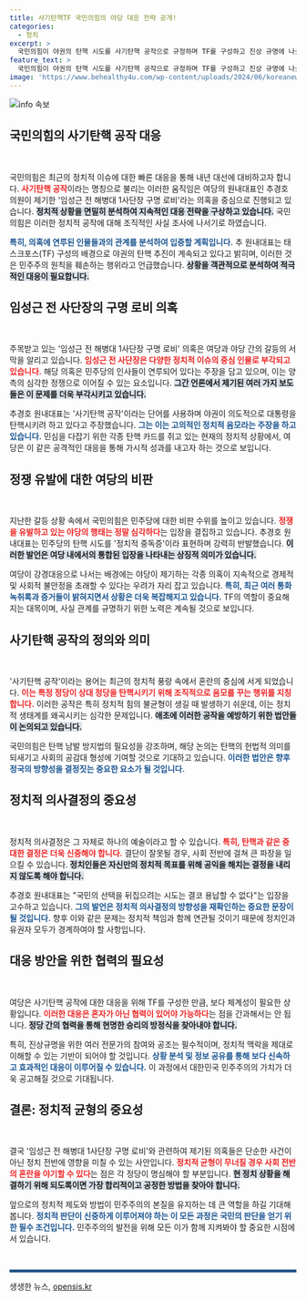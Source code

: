 ```yaml
---
title: 사기탄핵TF 국민의힘의 야당 대응 전략 공개!
categories:
  - 정치
excerpt: >
  국민의힘이 야권의 탄핵 시도를 사기탄핵 공작으로 규정하며 TF를 구성하고 진상 규명에 나섰다. 임성근 전 사단장 구명 로비에 야당 인사가 개입된 정황이 포착되며 여당의 반격이 시작됐다.
feature_text: >
  국민의힘이 야권의 탄핵 시도를 사기탄핵 공작으로 규정하며 TF를 구성하고 진상 규명에 나섰다. 임성근 전 사단장 구명 로비에 야당 인사가 개입된 정황이 포착되며 여당의 반격이 시작됐다.
image: 'https://www.behealthy4u.com/wp-content/uploads/2024/06/koreanews.jpg'
---
```


<p><img src="https://www.behealthy4u.com/wp-content/uploads/2024/06/koreanews.jpg" alt="info 속보" /></p>

<h2 data-ke-size="size26">국민의힘의 사기탄핵 공작 대응</h2>

<p data-ke-size="size16">&nbsp;</p>

<p>국민의힘은 최근의 정치적 이슈에 대한 빠른 대응을 통해 내년 대선에 대비하고자 합니다. <b><span style="color: #ee2323;">사기탄핵 공작</span></b>이라는 명칭으로 불리는 이러한 움직임은 여당의 원내대표인 추경호 의원이 제기한 '임성근 전 해병대 1사단장 구명 로비'라는 의혹을 중심으로 진행되고 있습니다. <b><span style="background-color: #21538527;">정치적 상황을 면밀히 분석하여 지속적인 대응 전략을 구상하고 있습니다.</span></b> 국민의힘은 이러한 정치적 공작에 대해 조직적인 사실 조사에 나서기로 하였습니다. </p>

<p><b><span style="color: #1a5490;">특히, 의혹에 연루된 인물들과의 관계를 분석하여 입증할 계획입니다.</span></b> 추 원내대표는 태스크포스(TF) 구성의 배경으로 야권의 탄핵 추진이 계속되고 있다고 밝히며, 이러한 것은 민주주의 원칙을 훼손하는 행위라고 언급했습니다. <b><span style="background-color: #21538527;">상황을 객관적으로 분석하여 적극적인 대응이 필요합니다.</span></b></p>

<h2 data-ke-size="size26">임성근 전 사단장의 구명 로비 의혹</h2>

<p data-ke-size="size16">&nbsp;</p>

<p>주목받고 있는 '임성근 전 해병대 1사단장 구명 로비' 의혹은 여당과 야당 간의 갈등의 서막을 알리고 있습니다. <b><span style="color: #ee2323;">임성근 전 사단장은 다양한 정치적 이슈의 중심 인물로 부각되고 있습니다.</span></b> 해당 의혹은 민주당의 인사들이 연루되어 있다는 주장을 담고 있으며, 이는 양측의 심각한 정쟁으로 이어질 수 있는 요소입니다. <b><span style="background-color: #21538527;">그간 언론에서 제기된 여러 가지 보도들은 이 문제를 더욱 부각시키고 있습니다.</span></b></p>

<p>추경호 원내대표는 '사기탄핵 공작'이라는 단어를 사용하며 야권이 의도적으로 대통령을 탄핵시키려 하고 있다고 주장했습니다. <b><span style="color: #1a5490;">그는 이는 고의적인 정치적 음모라는 주장을 하고 있습니다.</span></b> 민심을 다잡기 위한 각종 탄핵 카드를 쥐고 있는 현재의 정치적 상황에서, 여당은 이 같은 공격적인 대응을 통해 가시적 성과를 내고자 하는 것으로 보입니다.</p>

<h2 data-ke-size="size26">정쟁 유발에 대한 여당의 비판</h2>

<p data-ke-size="size16">&nbsp;</p>

<p>지난한 갈등 상황 속에서 국민의힘은 민주당에 대한 비판 수위를 높이고 있습니다. <b><span style="color: #ee2323;">정쟁을 유발하고 있는 야당의 행태는 정말 심각하다</span></b>는 입장을 결집하고 있습니다. 추경호 원내대표는 민주당의 탄핵 시도를 '정치적 중독증'이라 표현하며 강력히 반발했습니다. <b><span style="background-color: #21538527;">이러한 발언은 여당 내에서의 통합된 입장을 나타내는 상징적 의미가 있습니다.</span></b></p>

<p>여당이 강경대응으로 나서는 배경에는 야당이 제기하는 각종 의혹이 지속적으로 경제적 및 사회적 불안정을 초래할 수 있다는 우려가 자리 잡고 있습니다. <b><span style="color: #1a5490;">특히, 최근 여러 통화 녹취록과 증거들이 밝혀지면서 상황은 더욱 복잡해지고 있습니다.</span></b> TF의 역할이 중요해지는 대목이며, 사실 관계를 규명하기 위한 노력은 계속될 것으로 보입니다.</p>

<h2 data-ke-size="size26">사기탄핵 공작의 정의와 의미</h2>

<p data-ke-size="size16">&nbsp;</p>

<p>'사기탄핵 공작'이라는 용어는 최근의 정치적 풍랑 속에서 혼란의 중심에 서게 되었습니다. <b><span style="color: #ee2323;">이는 특정 정당이 상대 정당을 탄핵시키기 위해 조직적으로 음모를 꾸는 행위를 지칭합니다.</span></b> 이러한 공작은 특히 정치적 힘의 불균형이 생길 때 발생하기 쉬운데, 이는 정치적 생태계를 왜곡시키는 심각한 문제입니다. <b><span style="background-color: #21538527;">애초에 이러한 공작을 예방하기 위한 법안들이 논의되고 있습니다.</span></b></p>

<p>국민의힘은 탄핵 남발 방지법의 필요성을 강조하며, 해당 논의는 탄핵의 헌법적 의미를 되새기고 사회의 공감대 형성에 기여할 것으로 기대하고 있습니다. <b><span style="color: #1a5490;">이러한 법안은 향후 정국의 방향성을 결정짓는 중요한 요소가 될 것입니다.</span></b></p>

<h2 data-ke-size="size26">정치적 의사결정의 중요성</h2>

<p data-ke-size="size16">&nbsp;</p>

<p>정치적 의사결정은 그 자체로 하나의 예술이라고 할 수 있습니다. <b><span style="color: #ee2323;">특히, 탄핵과 같은 중대한 결정은 더욱 신중해야 합니다.</span></b> 결단이 잘못될 경우, 사회 전반에 걸쳐 큰 파장을 일으킬 수 있습니다. <b><span style="background-color: #21538527;">정치인들은 자신만의 정치적 목표를 위해 공익을 해치는 결정을 내리지 않도록 해야 합니다.</span></b></p>

<p>추경호 원내대표는 "국민의 선택을 뒤집으려는 시도는 결코 용납할 수 없다"는 입장을 고수하고 있습니다. <b><span style="color: #1a5490;">그의 발언은 정치적 의사결정의 방향성을 재확인하는 중요한 문장이 될 것입니다.</span></b> 향후 이와 같은 문제는 정치적 책임과 함께 연관될 것이기 때문에 정치인과 유권자 모두가 경계하여야 할 사항입니다.</p>

<h2 data-ke-size="size26">대응 방안을 위한 협력의 필요성</h2>

<p data-ke-size="size16">&nbsp;</p>

<p>여당은 사기탄핵 공작에 대한 대응을 위해 TF를 구성한 만큼, 보다 체계성이 필요한 상황입니다. <b><span style="color: #ee2323;">이러한 대응은 혼자가 아닌 협력이 있어야 가능하다</span></b>는 점을 간과해서는 안 됩니다. <b><span style="background-color: #21538527;">정당 간의 협력을 통해 현명한 승리의 방정식을 찾아내야 합니다.</span></b></p>

<p>특히, 진상규명을 위한 여러 전문가의 참여와 공조는 필수적이며, 정치적 맥락을 제대로 이해할 수 있는 기반이 되어야 할 것입니다. <b><span style="color: #1a5490;">상황 분석 및 정보 공유를 통해 보다 신속하고 효과적인 대응이 이루어질 수 있습니다.</span></b> 이 과정에서 대한민국 민주주의의 가치가 더욱 공고해질 것으로 기대됩니다.</p>

<h2 data-ke-size="size26">결론: 정치적 균형의 중요성</h2>

<p data-ke-size="size16">&nbsp;</p>

<p>결국 '임성근 전 해병대 1사단장 구명 로비'와 관련하여 제기된 의혹들은 단순한 사건이 아닌 정치 전반에 영향을 미칠 수 있는 사안입니다. <b><span style="color: #ee2323;">정치적 균형이 무너질 경우 사회 전반의 혼란을 야기할 수 있다</span></b>는 점은 각 정당이 명심해야 할 부분입니다. <b><span style="background-color: #21538527;">현 정치 상황을 해결하기 위해 되도록이면 가장 합리적이고 공정한 방법을 찾아야 합니다.</span></b></p>

<p>앞으로의 정치적 제도와 방법이 민주주의의 본질을 유지하는 데 큰 역할을 하길 기대해봅니다. <b><span style="color: #1a5490;">정치적 판단이 신중하게 이루어져야 하는 이 모든 과정은 국민의 판단을 얻기 위한 필수 조건입니다.</span></b> 민주주의의 발전을 위해 모든 이가 함께 지켜봐야 할 중요한 시점에 서 있습니다. </p>

<p data-ke-size="size16">&nbsp;</p>

<hr style="height: 5px; background-color: #215385; border: none;"/>
생생한 뉴스, <a href="https://opensis.kr" rel="dofollow">opensis.kr</a>


